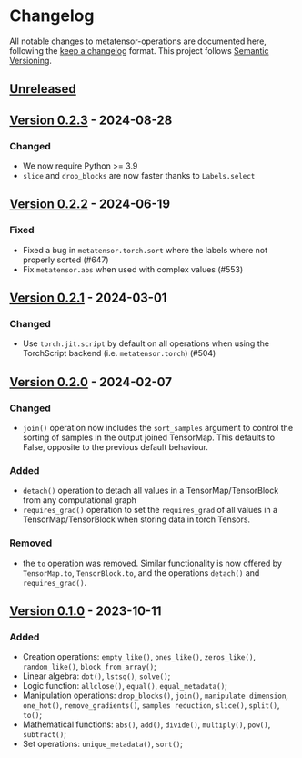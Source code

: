 # Changelog

All notable changes to metatensor-operations are documented here, following the
[keep a changelog](https://keepachangelog.com/en/1.1.0/) format. This project
follows [Semantic Versioning](https://semver.org/spec/v2.0.0.html).

## [Unreleased](https://github.com/metatensor/metatensor/)

<!-- Possible sections

### Added

### Fixed

### Changed

### Removed
-->

## [Version 0.2.3](https://github.com/metatensor/metatensor/releases/tag/metatensor-operations-v0.2.3) - 2024-08-28

### Changed

- We now require Python >= 3.9
- `slice` and `drop_blocks` are now faster thanks to `Labels.select`

## [Version 0.2.2](https://github.com/metatensor/metatensor/releases/tag/metatensor-operations-v0.2.2) - 2024-06-19

### Fixed

- Fixed a bug in `metatensor.torch.sort` where the labels where not properly
  sorted (#647)
- Fix `metatensor.abs` when used with complex values (#553)


## [Version 0.2.1](https://github.com/metatensor/metatensor/releases/tag/metatensor-operations-v0.2.1) - 2024-03-01

### Changed

- Use `torch.jit.script` by default on all operations when using the TorchScript
  backend (i.e. `metatensor.torch`) (#504)

## [Version 0.2.0](https://github.com/metatensor/metatensor/releases/tag/metatensor-operations-v0.2.0) - 2024-02-07

### Changed

- `join()` operation now includes the `sort_samples` argument to control the
  sorting of samples in the output joined TensorMap. This defaults to False, opposite
  to the previous default behaviour.

### Added

- `detach()` operation to detach all values in a TensorMap/TensorBlock from any
  computational graph
- `requires_grad()` operation to set the `requires_grad` of all values in a
  TensorMap/TensorBlock when storing data in torch Tensors.

### Removed

- the `to` operation was removed. Similar functionality is now offered by
  `TensorMap.to`, `TensorBlock.to`, and the operations `detach()` and
  `requires_grad()`.

## [Version 0.1.0](https://github.com/metatensor/metatensor/releases/tag/metatensor-operations-v0.1.0) - 2023-10-11

### Added

- Creation operations: `empty_like()`, `ones_like()`, `zeros_like()`,
  `random_like()`, `block_from_array()`;
- Linear algebra: `dot()`, `lstsq()`, `solve()`;
- Logic function: `allclose()`, `equal()`, `equal_metadata()`;
- Manipulation operations: `drop_blocks()`, `join()`, `manipulate dimension`,
  `one_hot()`, `remove_gradients()`, `samples reduction`, `slice()`, `split()`,
  `to()`;
- Mathematical functions: `abs()`, `add()`, `divide()`, `multiply()`, `pow()`,
  `subtract()`;
- Set operations: `unique_metadata()`, `sort()`;
